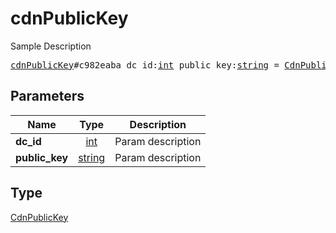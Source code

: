 # cdnPublicKey

Sample Description

<pre>
<a href="../constructor/cdnPublicKey.md">cdnPublicKey</a>#c982eaba dc_id:<a href="../type/int.md">int</a> public_key:<a href="../type/string.md">string</a> = <a href="../type/CdnPublicKey.md">CdnPublicKey</a>;</pre>
## Parameters

| Name | Type | Description |
|------|:----:|-------------|
| **dc_id** | <a href="../type/int.md">int</a> | Param description |
| **public_key** | <a href="../type/string.md">string</a> | Param description |

## Type

<a href="../type/CdnPublicKey.md">CdnPublicKey</a>
